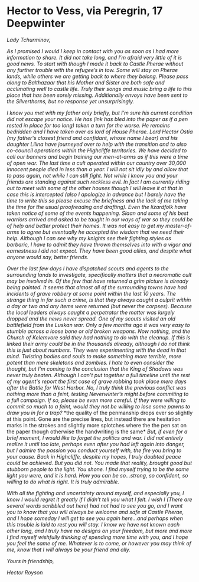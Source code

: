 # Hector to Vess, via Peregrin, 17 Deepwinter

*Lady Tchurminov,*

*As I promised I would I keep in contact with you as soon as I had more information to share. It did not take long, and I’m afraid very little of it is good news. To start with though I made it back to Castle Pherae without any further trouble with the refugee’s in tow. Some will stay on Pherae lands, while others we are getting back to where they belong. Please pass along to Balthazaar that his Mother and Sister are both safe and acclimating well to castle life. Truly their songs and music bring a life to this place that has been sorely missing. Additionally envoys have been sent to the Silverthorns, but no response yet unsurprisingly.*

*I know you met with my father only briefly, but I’m sure his current condition did not escape your notice. He has (ink has bled into the paper as if a pen rested in place for too long) taken a turn for the worse. He remains bedridden and I have taken over as lord of House Pherae. Lord Hector Ostia (my father's closest friend and confidant, whose name I bear) and his daughter Lilina have journeyed over to help with the transition and to also co-council operations within the Highcliffe territories. We have decided to call our banners and begin training our men-at-arms as if this were a time of open war. The last time a cult operated within our country over 30,000 innocent people died in less than a year. I will not sit idly by and allow that to pass again, not while I can still fight. Not while I know you and your friends are standing against such reckless evil. In fact I am currently riding out to meet with some of the other houses though I will leave it at that in case this is intercepted (also I apologize in advance but I barely have the time to write this so please excuse the briefness and the lack of me taking the time for the usual proofreading and drafting). Even the lizardfolk have taken notice of some of the events happening. Slaan and some of his best warriors arrived and asked to be taught in our ways of war so they could be of help and better protect their homes. It was not easy to get my master-of-arms to agree but eventually he accepted the wisdom that we need their help. Although I can see why my knights see their fighting styles as barbaric, I have to admit they have thrown themselves into with a vigor and earnestness I did not expect. They have been good allies, and despite what anyone would say, better friends.*

*Over the last few days I have dispatched scouts and agents to the surrounding lands to investigate, specifically matters that a necromatic cult may be involved in. Of the few that have returned a grim picture is already being painted. It seems that almost all of the surrounding towns have had incidents of grave robbery at some point within the last 10 years. The strange thing in for such a crime, is that they always caught a culprit within a day or two and any items were returned (but never the corpses). Because the local leaders always caught a perpetrator the matter was largely dropped and the news never spread. One of my scouts visited an old battlefield from the Luskan war. Only a few months ago it was very easy to stumble across a loose bone or old broken weapons. Now nothing, and the Church of Kelemvore said they had nothing to do with the cleanup. If this is linked their army could be in the thousands already, although I do not think this is just about numbers. They were experimenting with the dead in that mind. Twisting bodies and souls to make something more terrible, more potent than mere skeletons and zombies. I hate to even consider the thought, but I’m coming to the conclusion that the King of Shadows was never truly beaten. Although I can’t put together a full timeline until the rest of my agent's report the first case of grave robbing took place mere days after the Battle for West Harbor. No, I truly think the previous conflict was nothing more than a feint, testing Neverwinter’s might before commiting to a full campaign. If so, please be even more careful. If they were willing to commit so much to a feint, would they not be willing to lose some pawns to draw you in for a trap?* \*the quality of the penmanship drops ever so slightly at this point. Gone are the precise lines, but instead there are hesitation marks in the strokes and slightly more splotches where the the pen sat on the paper though otherwise the handwriting is the same\* *But, if even for a brief moment, I would like to forget the politics and war. I did not entirely realize it until too late, perhaps even after you had left again into danger, but I admire the passion you conduct yourself with, the fire you bring to your cause. Back in Highcliffe, despite my hopes, I truly doubted peace could be achieved. But you did not. You made that reality, brought good but stubborn people to the light. You shone. I find myself trying to be the same light you were, and it is hard. How you can be so...strong, so confident, so willing to do what is right. It is truly admirable.*

*With all the fighting and uncertainty around myself, and especially you, I know I would regret it greatly if I didn’t tell you what I felt. I wish I (There are several words scribbled out here) had not had to see you go, and I want you to know that you will always be welcome and safe at Castle Pherae, and I hope someday I will get to see you again here...and perhaps when this trouble is laid to rest you will stay. I know we have not known each other long, and I truly have no designs on your freedom, but more and more I find myself wishfully thinking of spending more time with you, and I hope you feel the same of me. Whatever is to come, or however you may think of me, know that I will always be your friend and ally.*

*Yours in friendship,*

*Hector Royson*
